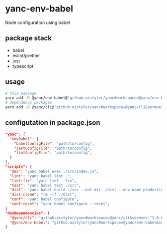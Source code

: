 # yanc-env-babel

Node configuration using babel

## package stack

- babel
- eslint/prettier
- jest
- typescript

## usage

```sh
# this package
yarn add -D @yanc/env-babel@"github:aistyler/yanc#workspace=@yanc/env-babel&semver:^1.0.0"
# dependency packages
yarn add -D @yanc/cli@"github:aistyler/yanc#workspace=@yanc/cli&sermver:^1.0.0"
```

## configutation in package.json

```json
"yanc": {
  "envBabel": {
    "babelConfigFile": "path/to/config",
    "jestConfigFile": "path/to/config",
    "lintConfigFile": "path/to/config",
  }
},
"scripts": {
  "dev": "yanc babel exec ./src/index.js",
  "lint": "yanc babel lint .",
  "lint:fix": "yarn lint --fix",
  "test": "yanc babel test ./src",
  "dist": "yanc babel build ./src --out-dir ./dist --env-name production",
  "dist:clean": "rm -rf ./dist",
  "conf": "yanc babel configure",
  "conf:reset": "yanc babel configure --reset",
}
"devDependencies": {
  "@yanc/cli": "github:aistyler/yanc#workspace=@yanc/cli&sermver:^1.0.0",
  "@yanc/env-babel": "github:aistyler/yanc#workspace=@yanc/env-babel&semver:^1.0.0"
}
```
